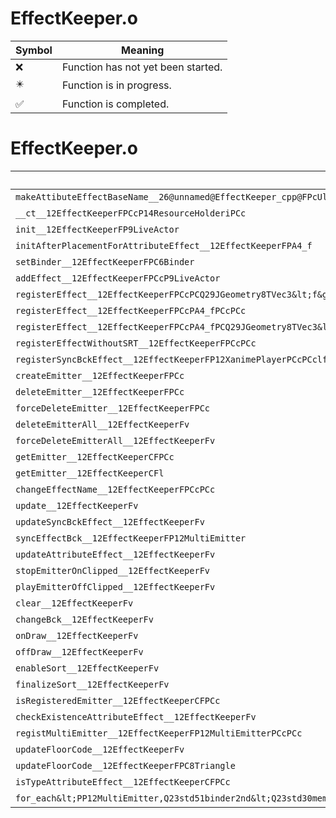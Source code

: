 # EffectKeeper.o
| Symbol | Meaning 
| ------------- | ------------- 
| :x: | Function has not yet been started. 
| :eight_pointed_black_star: | Function is in progress. 
| :white_check_mark: | Function is completed. 


# EffectKeeper.o
| Symbol | Decompiled? |
| ------------- | ------------- |
| `makeAttibuteEffectBaseName__26@unnamed@EffectKeeper_cpp@FPcUlPCc` | :x: |
| `__ct__12EffectKeeperFPCcP14ResourceHolderiPCc` | :x: |
| `init__12EffectKeeperFP9LiveActor` | :x: |
| `initAfterPlacementForAttributeEffect__12EffectKeeperFPA4_f` | :x: |
| `setBinder__12EffectKeeperFPC6Binder` | :x: |
| `addEffect__12EffectKeeperFPCcP9LiveActor` | :x: |
| `registerEffect__12EffectKeeperFPCcPCQ29JGeometry8TVec3&lt;f&gt;PCQ29JGeometry8TVec3&lt;f&gt;PCQ29JGeometry8TVec3&lt;f&gt;PCc` | :x: |
| `registerEffect__12EffectKeeperFPCcPA4_fPCcPCc` | :x: |
| `registerEffect__12EffectKeeperFPCcPA4_fPCQ29JGeometry8TVec3&lt;f&gt;PCcPCc` | :x: |
| `registerEffectWithoutSRT__12EffectKeeperFPCcPCc` | :x: |
| `registerSyncBckEffect__12EffectKeeperFP12XanimePlayerPCcPCclffb` | :x: |
| `createEmitter__12EffectKeeperFPCc` | :x: |
| `deleteEmitter__12EffectKeeperFPCc` | :x: |
| `forceDeleteEmitter__12EffectKeeperFPCc` | :x: |
| `deleteEmitterAll__12EffectKeeperFv` | :x: |
| `forceDeleteEmitterAll__12EffectKeeperFv` | :x: |
| `getEmitter__12EffectKeeperCFPCc` | :x: |
| `getEmitter__12EffectKeeperCFl` | :x: |
| `changeEffectName__12EffectKeeperFPCcPCc` | :x: |
| `update__12EffectKeeperFv` | :x: |
| `updateSyncBckEffect__12EffectKeeperFv` | :x: |
| `syncEffectBck__12EffectKeeperFP12MultiEmitter` | :x: |
| `updateAttributeEffect__12EffectKeeperFv` | :x: |
| `stopEmitterOnClipped__12EffectKeeperFv` | :x: |
| `playEmitterOffClipped__12EffectKeeperFv` | :x: |
| `clear__12EffectKeeperFv` | :x: |
| `changeBck__12EffectKeeperFv` | :x: |
| `onDraw__12EffectKeeperFv` | :x: |
| `offDraw__12EffectKeeperFv` | :x: |
| `enableSort__12EffectKeeperFv` | :x: |
| `finalizeSort__12EffectKeeperFv` | :x: |
| `isRegisteredEmitter__12EffectKeeperCFPCc` | :x: |
| `checkExistenceAttributeEffect__12EffectKeeperFv` | :x: |
| `registMultiEmitter__12EffectKeeperFP12MultiEmitterPCcPCc` | :x: |
| `updateFloorCode__12EffectKeeperFv` | :x: |
| `updateFloorCode__12EffectKeeperFPC8Triangle` | :x: |
| `isTypeAttributeEffect__12EffectKeeperCFPCc` | :x: |
| `for_each&lt;PP12MultiEmitter,Q23std51binder2nd&lt;Q23std30mem_fun1_t&lt;v,12MultiEmitter,l&gt;,l&gt;&gt;__3stdFPP12MultiEmitterPP12MultiEmitterQ23std51binder2nd&lt;Q23std30mem_fun1_t&lt;v,12MultiEmitter,l&gt;,l&gt;_Q23std51binder2nd&lt;Q23std30mem_fun1_t&lt;v,12MultiEmitter,l&gt;,l&gt;` | :x: |
